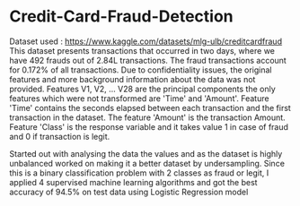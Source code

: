 # Credit-Card-Fraud-Detection

Dataset used : https://www.kaggle.com/datasets/mlg-ulb/creditcardfraud
This dataset presents transactions that occurred in two days, where we have 492 frauds out of 2.84L transactions. The fraud transactions account for 0.172% of all transactions.
Due to confidentiality issues, the original features and more background information about the data was not provided. Features V1, V2, … V28 are the principal components  the only features which were not transformed are 'Time' and 'Amount'. 
Feature 'Time' contains the seconds elapsed between each transaction and the first transaction in the dataset. 
The feature 'Amount' is the transaction Amount.
Feature 'Class' is the response variable and it takes value 1 in case of fraud and 0 if transaction is legit.

Started out with analysing the data the values and as the dataset is highly unbalanced worked on making it a better dataset by undersampling. Since this is a binary  classification problem  with 2 classes as fraud or legit, I applied 4 supervised machine learning algorithms and got the best accuracy of 94.5% on test data using Logistic Regression model
